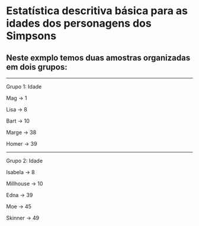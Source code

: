 #  Estatística descritiva básica para as idades dos personagens dos Simpsons

## Neste exmplo temos duas amostras organizadas em dois grupos:

---
Grupo 1:    Idade  

Mag     ->      1

Lisa    ->      8

Bart    ->      10

Marge    ->     38

Homer    ->     39

---
Grupo 2:    Idade  

Isabela   ->    8

Millhouse  ->   10 

Edna      ->    39

Moe       ->    45  

Skinner    ->  49
